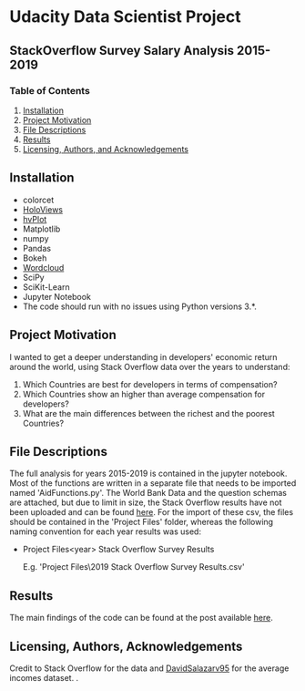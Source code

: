 # Udacity Data Scientist Project
## StackOverflow Survey Salary Analysis 2015-2019

### Table of Contents

1. [Installation](#installation)
2. [Project Motivation](#motivation)
3. [File Descriptions](#files)
4. [Results](#results)
5. [Licensing, Authors, and Acknowledgements](#licensing)

## Installation <a name="installation"></a>

- colorcet
- [HoloViews](http://holoviews.org/index.html)
- [hvPlot](https://hvplot.holoviz.org/index.html)
- Matplotlib
- numpy
- Pandas
- Bokeh
- [Wordcloud](https://amueller.github.io/word_cloud/index.html)
- SciPy
- SciKit-Learn
- Jupyter Notebook
- The code should run with no issues using Python versions 3.*.

## Project Motivation<a name="motivation"></a>

I wanted to get a deeper understanding in developers' economic return around the world, using Stack Overflow data over the years to understand:

1. Which Countries are best for developers in terms of compensation?
2. Which Countries show an higher than average compensation for developers?
3. What are the main differences between the richest and the poorest Countries?

## File Descriptions <a name="files"></a>

The full analysis for years 2015-2019 is contained in the jupyter notebook. Most of the functions are written in a separate file that needs to be imported named 'AidFunctions.py'.
The World Bank Data and the question schemas are attached, but due to limit in size, the Stack Overflow results have not been uploaded and can be found [here](https://insights.stackoverflow.com/survey).
For the import of these csv, the files should be contained in the 'Project Files' folder, whereas the following naming convention for each year results was used:
- Project Files\<year> Stack Overflow Survey Results

  E.g. 'Project Files\2019 Stack Overflow Survey Results.csv'

## Results<a name="results"></a>

The main findings of the code can be found at the post available [here](https://medium.com/@iamjuststen/this-is-why-becoming-a-developer-pays-out-d733afe044a2).

## Licensing, Authors, Acknowledgements<a name="licensing"></a>

Credit to Stack Overflow for the data and [DavidSalazarv95](https://www.kaggle.com/davidsalazarv95/average-income-worldwide) for the average incomes dataset.  .
